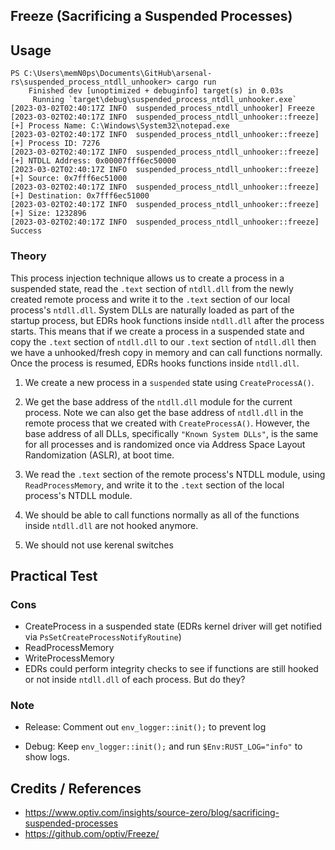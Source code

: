 ## Freeze (Sacrificing a Suspended Processes)

## Usage

```
PS C:\Users\memN0ps\Documents\GitHub\arsenal-rs\suspended_process_ntdll_unhooker> cargo run
    Finished dev [unoptimized + debuginfo] target(s) in 0.03s
     Running `target\debug\suspended_process_ntdll_unhooker.exe`
[2023-03-02T02:40:17Z INFO  suspended_process_ntdll_unhooker] Freeze
[2023-03-02T02:40:17Z INFO  suspended_process_ntdll_unhooker::freeze] [+] Process Name: C:\Windows\System32\notepad.exe
[2023-03-02T02:40:17Z INFO  suspended_process_ntdll_unhooker::freeze] [+] Process ID: 7276
[2023-03-02T02:40:17Z INFO  suspended_process_ntdll_unhooker::freeze] [+] NTDLL Address: 0x00007fff6ec50000
[2023-03-02T02:40:17Z INFO  suspended_process_ntdll_unhooker::freeze] [+] Source: 0x7fff6ec51000
[2023-03-02T02:40:17Z INFO  suspended_process_ntdll_unhooker::freeze] [+] Destination: 0x7fff6ec51000
[2023-03-02T02:40:17Z INFO  suspended_process_ntdll_unhooker::freeze] [+] Size: 1232896
[2023-03-02T02:40:17Z INFO  suspended_process_ntdll_unhooker::freeze] Success
```

### Theory

This process injection technique allows us to create a process in a suspended state, read the `.text` section of `ntdll.dll` from the newly created remote process and write it to the `.text` section of our local process's `ntdll.dll`. System DLLs are naturally loaded as part of the startup process, but EDRs hook functions inside `ntdll.dll` after the process starts. This means that if we create a process in a suspended state and copy the `.text` section of `ntdll.dll` to our `.text` section of `ntdll.dll` then we have a unhooked/fresh copy in memory and can call functions normally. Once the process is resumed, EDRs hooks functions inside `ntdll.dll`.


1. We create a new process in a `suspended` state using `CreateProcessA()`.

2. We get the base address of the `ntdll.dll` module for the current process. Note we can also get the base address of `ntdll.dll` in the remote process that we created with `CreateProcessA()`. However, the base address of all DLLs, specifically `"Known System DLLs"`, is the same for all processes and is randomized once via Address Space Layout Randomization (ASLR), at boot time.

3. We read the `.text` section of the remote process's NTDLL module, using `ReadProcessMemory`, and write it to the `.text` section of the local process's NTDLL module.

4. We should be able to call functions normally as all of the functions inside `ntdll.dll` are not hooked anymore.
5. We should not use kerenal switches 


## Practical Test

<will test soon...>

### Cons

* CreateProcess in a suspended state (EDRs kernel driver will get notified via `PsSetCreateProcessNotifyRoutine`)
* ReadProcessMemory
* WriteProcessMemory
* EDRs could perform integrity checks to see if functions are still hooked or not inside `ntdll.dll` of each process. But do they?


### Note

* Release: Comment out `env_logger::init();` to prevent log 

* Debug: Keep `env_logger::init();` and run `$Env:RUST_LOG="info"` to show logs.

## Credits / References

* https://www.optiv.com/insights/source-zero/blog/sacrificing-suspended-processes
* https://github.com/optiv/Freeze/
